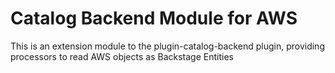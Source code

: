 # Catalog Backend Module for AWS

This is an extension module to the plugin-catalog-backend plugin, providing
processors to read AWS objects as Backstage Entities
